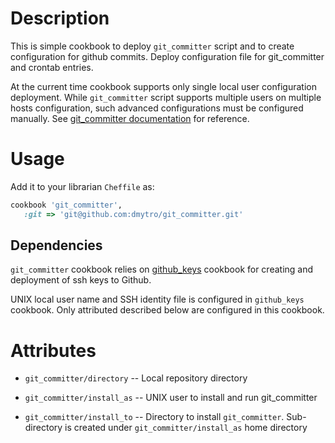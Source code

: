 Description
===========

This is simple cookbook to deploy `git_committer` script and to create configuration for github commits. Deploy configuration file for git_committer and crontab entries.

At the current time cookbook supports only single local user configuration deployment. While `git_committer` script supports multiple users on multiple hosts configuration, such advanced configurations must be configured manually. See [git_committer documentation](git_committer/GIT_COMMITTER.md) for reference.

Usage
============

Add it to your librarian `Cheffile` as:

````ruby
cookbook 'git_committer',
   :git => 'git@github.com:dmytro/git_committer.git'
````

Dependencies
-----------

`git_committer` cookbook relies on [github_keys](http://github.com:dmytro/github_keys.git) cookbook for creating and  deployment of ssh keys to Github.

UNIX local user name and SSH identity file is configured in `github_keys` cookbook. Only attributed described below are configured in this cookbook.


Attributes
==========

* `git_committer/directory`  -- Local repository directory

* `git_committer/install_as`   --  UNIX user to install and run git_committer

* `git_committer/install_to` --
   Directory to install `git_committer`. Sub-directory is created under `git_committer/install_as` home directory


